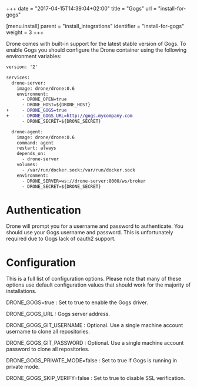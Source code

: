 +++
date = "2017-04-15T14:39:04+02:00"
title = "Gogs"
url = "install-for-gogs"

[menu.install]
  parent = "install_integrations"
  identifier = "install-for-gogs"
  weight = 3
+++

Drone comes with built-in support for the latest stable version of Gogs. To enable Gogs you should configure the Drone container using the following environment variables:

```diff
version: '2'

services:
  drone-server:
    image: drone/drone:0.6
    environment:
      - DRONE_OPEN=true
      - DRONE_HOST=${DRONE_HOST}
+     - DRONE_GOGS=true
+     - DRONE_GOGS_URL=http://gogs.mycompany.com
      - DRONE_SECRET=${DRONE_SECRET}

  drone-agent:
    image: drone/drone:0.6
    command: agent
    restart: always
    depends_on:
      - drone-server
    volumes:
      - /var/run/docker.sock:/var/run/docker.sock
    environment:
      - DRONE_SERVER=ws://drone-server:8000/ws/broker
      - DRONE_SECRET=${DRONE_SECRET}
```

# Authentication

Drone will prompt you for a username and password to authenticate. You should use your Gogs username and password. This is unfortunately required due to Gogs lack of oauth2 support.

# Configuration

This is a full list of configuration options. Please note that many of these options use default configuration values that should work for the majority of installations.

DRONE_GOGS=true
: Set to true to enable the Gogs driver.

DRONE_GOGS_URL
: Gogs server address.

DRONE_GOGS_GIT_USERNAME
: Optional. Use a single machine account username to clone all repositories.

DRONE_GOGS_GIT_PASSWORD
: Optional. Use a single machine account password to clone all repositories.

DRONE_GOGS_PRIVATE_MODE=false
: Set to true if Gogs is running in private mode.

DRONE_GOGS_SKIP_VERIFY=false
: Set to true to disable SSL verification.
